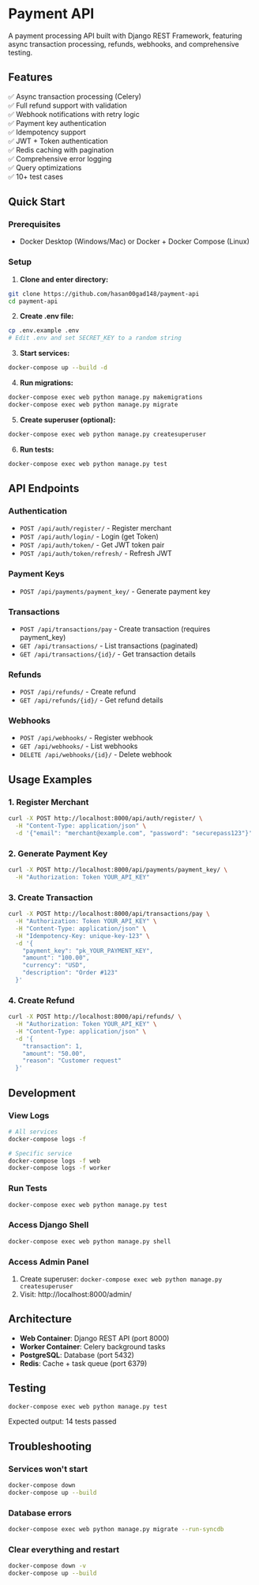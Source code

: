 # Payment API

A payment processing API built with Django REST Framework, featuring async transaction processing, refunds, webhooks, and comprehensive testing.

## Features

✅ Async transaction processing (Celery)    
✅ Full refund support with validation  
✅ Webhook notifications with retry logic   
✅ Payment key authentication   
✅ Idempotency support  
✅ JWT + Token authentication   
✅ Redis caching with pagination    
✅ Comprehensive error logging  
✅ Query optimizations   
✅ 10+ test cases   

## Quick Start

### Prerequisites
- Docker Desktop (Windows/Mac) or Docker + Docker Compose (Linux)

### Setup

1. **Clone and enter directory:**
```bash
git clone https://github.com/hasan00gad148/payment-api
cd payment-api
```

2. **Create .env file:**
```bash
cp .env.example .env
# Edit .env and set SECRET_KEY to a random string
```

3. **Start services:**
```bash
docker-compose up --build -d
```

4. **Run migrations:**
```bash
docker-compose exec web python manage.py makemigrations
docker-compose exec web python manage.py migrate
```

5. **Create superuser (optional):**
```bash
docker-compose exec web python manage.py createsuperuser
```

6. **Run tests:**
```bash
docker-compose exec web python manage.py test
```

## API Endpoints

### Authentication
- `POST /api/auth/register/` - Register merchant
- `POST /api/auth/login/` - Login (get Token)
- `POST /api/auth/token/` - Get JWT token pair
- `POST /api/auth/token/refresh/` - Refresh JWT

### Payment Keys
- `POST /api/payments/payment_key/` - Generate payment key

### Transactions
- `POST /api/transactions/pay` - Create transaction (requires payment_key)
- `GET /api/transactions/` - List transactions (paginated)
- `GET /api/transactions/{id}/` - Get transaction details

### Refunds
- `POST /api/refunds/` - Create refund
- `GET /api/refunds/{id}/` - Get refund details

### Webhooks
- `POST /api/webhooks/` - Register webhook
- `GET /api/webhooks/` - List webhooks
- `DELETE /api/webhooks/{id}/` - Delete webhook

## Usage Examples

### 1. Register Merchant
```bash
curl -X POST http://localhost:8000/api/auth/register/ \
  -H "Content-Type: application/json" \
  -d '{"email": "merchant@example.com", "password": "securepass123"}'
```

### 2. Generate Payment Key
```bash
curl -X POST http://localhost:8000/api/payments/payment_key/ \
  -H "Authorization: Token YOUR_API_KEY"
```

### 3. Create Transaction
```bash
curl -X POST http://localhost:8000/api/transactions/pay \
  -H "Authorization: Token YOUR_API_KEY" \
  -H "Content-Type: application/json" \
  -H "Idempotency-Key: unique-key-123" \
  -d '{
    "payment_key": "pk_YOUR_PAYMENT_KEY",
    "amount": "100.00",
    "currency": "USD",
    "description": "Order #123"
  }'
```

### 4. Create Refund
```bash
curl -X POST http://localhost:8000/api/refunds/ \
  -H "Authorization: Token YOUR_API_KEY" \
  -H "Content-Type: application/json" \
  -d '{
    "transaction": 1,
    "amount": "50.00",
    "reason": "Customer request"
  }'
```

## Development

### View Logs
```bash
# All services
docker-compose logs -f

# Specific service
docker-compose logs -f web
docker-compose logs -f worker
```

### Run Tests
```bash
docker-compose exec web python manage.py test
```

### Access Django Shell
```bash
docker-compose exec web python manage.py shell
```

### Access Admin Panel
1. Create superuser: `docker-compose exec web python manage.py createsuperuser`
2. Visit: http://localhost:8000/admin/

## Architecture

- **Web Container**: Django REST API (port 8000)
- **Worker Container**: Celery background tasks
- **PostgreSQL**: Database (port 5432)
- **Redis**: Cache + task queue (port 6379)


## Testing

```bash
docker-compose exec web python manage.py test
```

Expected output: 14 tests passed

## Troubleshooting

### Services won't start
```bash
docker-compose down
docker-compose up --build
```

### Database errors
```bash
docker-compose exec web python manage.py migrate --run-syncdb
```

### Clear everything and restart
```bash
docker-compose down -v
docker-compose up --build
```
